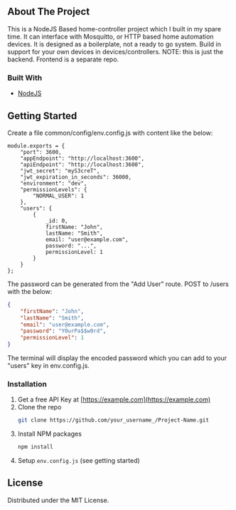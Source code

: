 <!-- ABOUT THE PROJECT -->
## About The Project

This is a NodeJS Based home-controller project which I built in my spare time. It can interface with Mosquitto, or HTTP based home automation devices. It is designed as a boilerplate, not a ready to go system. Build in support for your own devices in devices/controllers.
NOTE: this is just the backend. Frontend is a separate repo.

### Built With

* [NodeJS](https://getbootstrap.com)


<!-- GETTING STARTED -->
## Getting Started

Create a file common/config/env.config.js with content like the below:
```JS
module.exports = {
    "port": 3600,
    "appEndpoint": "http://localhost:3600",
    "apiEndpoint": "http://localhost:3600",
    "jwt_secret": "myS3creT",
    "jwt_expiration_in_seconds": 36000,
    "environment": "dev",
    "permissionLevels": {
        "NORMAL_USER": 1
    },
    "users": {
        {
            _id: 0,
            firstName: "John",
            lastName: "Smith",
            email: "user@example.com",
            password: "...",
            permissionLevel: 1
        }
    }
};

```
The password can be generated from the "Add User" route. POST to /users with the below:
```JSON
{
    "firstName": "John",
    "lastName": "Smith",
    "email": "user@example.com",
    "password": "Y0urPa$$w0rd",
    "permissionLevel": 1
}
```
The terminal will display the encoded password which you can add to your "users" key in env.config.js.

### Installation

1. Get a free API Key at [https://example.com](https://example.com)
2. Clone the repo
   ```sh
   git clone https://github.com/your_username_/Project-Name.git
   ```
3. Install NPM packages
   ```sh
   npm install
   ```
4. Setup `env.config.js` (see getting started)

<!-- LICENSE -->
## License

Distributed under the MIT License.
